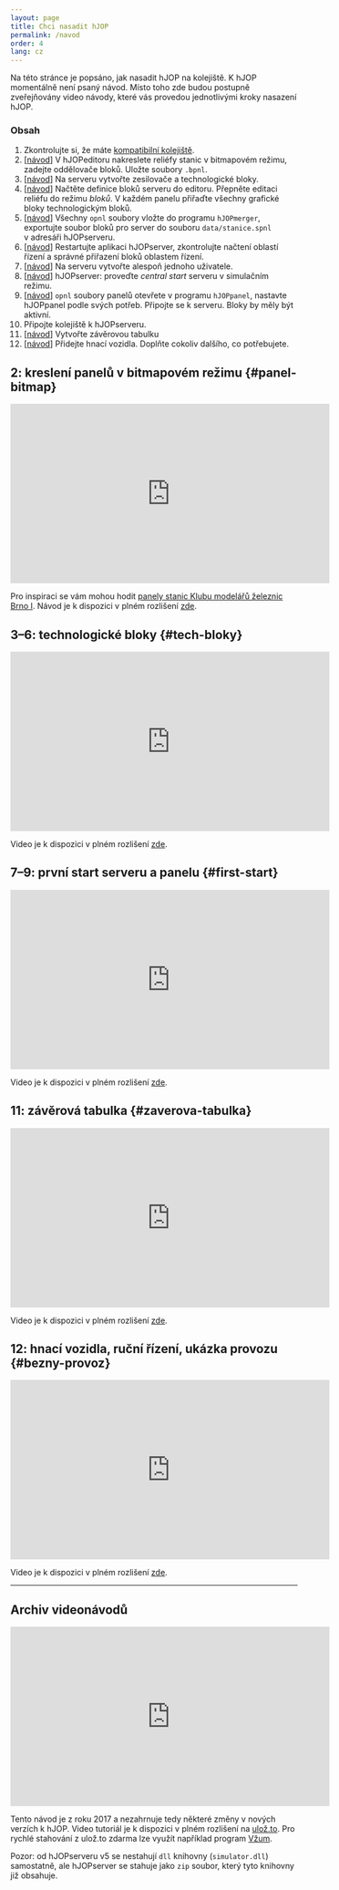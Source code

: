 ```yaml
---
layout: page
title: Chci nasadit hJOP
permalink: /navod
order: 4
lang: cz
---
```


Na této stránce je popsáno, jak nasadit hJOP na kolejiště. K hJOP momentálně
není psaný návod. Místo toho zde budou postupně zveřejňovány video návody,
které vás provedou jednotlivými kroky nasazení hJOP.

### Obsah

 1. Zkontrolujte si, že máte [kompatibilní kolejiště](/#requirements).
 2. \[[návod](#panel-bitmap)\] V hJOPeditoru nakreslete reliéfy stanic
    v bitmapovém režimu, zadejte oddělovače bloků. Uložte soubory `.bpnl`.
 3. \[[návod](#tech-bloky)\] Na serveru vytvořte zesilovače a technologické bloky.
 4. \[[návod](#tech-bloky)\] Načtěte definice bloků serveru do editoru.
   Přepněte editaci reliéfu do režimu _bloků_. V každém panelu přiřaďte všechny
   grafické bloky technologickým bloků.
 5. \[[návod](#tech-bloky)\] Všechny `opnl` soubory vložte do programu
   `hJOPmerger`, exportujte soubor bloků pro server do souboru
   `data/stanice.spnl` v adresáři hJOPserveru.
 6. \[[návod](#tech-bloky)\] Restartujte aplikaci hJOPserver, zkontrolujte
   načtení oblastí řízení a správné přiřazení bloků oblastem řízení.
 7. \[[návod](#first-start)\] Na serveru vytvořte alespoň jednoho uživatele.
 8. \[[návod](#first-start)\] hJOPserver: proveďte _central start_ serveru
    v simulačním režimu.
 9. \[[návod](#first-start)\] `opnl` soubory panelů otevřete v programu
    `hJOPpanel`, nastavte hJOPpanel podle svých potřeb. Připojte se k serveru.
    Bloky by měly být aktivní.
10. Připojte kolejiště k hJOPserveru.
11. \[[návod](#zaverova-tabulka)\] Vytvořte závěrovou tabulku
12. \[[návod](#bezny-provoz)\] Přidejte hnací vozidla. Doplňte cokoliv
    dalšího, co potřebujete.

## 2: kreslení panelů v bitmapovém režimu {#panel-bitmap}

<iframe width="560" height="315" src="https://www.youtube.com/embed/yKBagCjvenA"
frameborder="0" allowfullscreen></iframe>

Pro inspiraci se vám mohou hodit [panely stanic Klubu modelářů železnic Brno
I](https://github.com/kmzbrnoI/hJOPpanely). Návod je k dispozici v plném rozlišení
[zde](https://drive.google.com/file/d/1XiB_bdifbnzNHLh4CceLVB3WwzTYgvmd/view?usp=sharing).

## 3–6: technologické bloky {#tech-bloky}

<iframe width="560" height="315" src="https://www.youtube.com/embed/-zceBipR_-Y"
frameborder="0" allowfullscreen></iframe>

Video je k dispozici v plném rozlišení
[zde](https://drive.google.com/file/d/1BsrkUwtsiEimDWxnaVy6WTyIaGXJkoc_/view?usp=sharing).

## 7–9: první start serveru a panelu {#first-start}

<iframe width="560" height="315" src="https://www.youtube.com/embed/ln3_IWsmhWY"
frameborder="0" allowfullscreen></iframe>

Video je k dispozici v plném rozlišení
[zde](https://drive.google.com/file/d/1hadmcNHpALnt44ZyRdc1EwTYvehjOq1_/view?usp=sharing).

## 11: závěrová tabulka {#zaverova-tabulka}

<iframe width="560" height="315" src="https://www.youtube.com/embed/rES6NQp3M9w"
frameborder="0" allowfullscreen></iframe>

Video je k dispozici v plném rozlišení
[zde](https://drive.google.com/file/d/1uzqU4nmnlFqEAaMleNXlPidGj8BQrz-Q/view?usp=sharing).

## 12: hnací vozidla, ruční řízení, ukázka provozu {#bezny-provoz}

<iframe width="560" height="315" src="https://www.youtube.com/embed/4eNhLpxLBFg"
frameborder="0" allowfullscreen></iframe>

Video je k dispozici v plném rozlišení
[zde](https://drive.google.com/file/d/1TtJ2-_bmr3-LUaC_9J-WvkdiktYlVfP0/view?usp=sharing).

---

## Archiv videonávodů

<iframe width="560" height="315" src="https://www.youtube.com/embed/4P8mZKATbmc"
frameborder="0" allowfullscreen></iframe>

Tento návod je z roku 2017 a nezahrnuje tedy některé změny v nových verzích
k hJOP. Video tutoriál je k dispozici v plném rozlišení na
[ulož.to](https://uloz.to/!TWc2NvWaNWW4/hjopeditor-tutorial-mp4).
Pro rychlé stahování z ulož.to zdarma lze využít například program
[Vžum](http://vzum.8u.cz/).

Pozor: od hJOPserveru v5 se nestahují `dll` knihovny (`simulator.dll`)
samostatně, ale hJOPserver se stahuje jako `zip` soubor, který tyto knihovny již
obsahuje.
